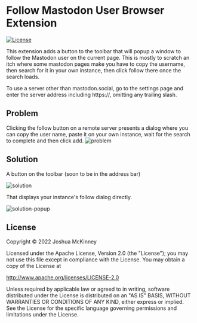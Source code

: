 # Follow Mastodon User Browser Extension

[![License](https://img.shields.io/badge/License-Apache_2.0-blue.svg)](https://opensource.org/licenses/Apache-2.0)

This extension adds a button to the toolbar that will popup a window to follow
the Mastodon user on the current page. This is mostly to scratch an itch where
some mastodon pages make you have to copy the username, then search for it in
your own instance, then click follow there once the search loads.

To use a server other than mastodon.social, go to the settings page and enter
the server address including https://, omitting any trailing slash.

## Problem

Clicking the follow button on a remote server presents a dialog where you can
copy the user name, paste it on your own instance, wait for the search to
complete and then click add.
![problem](https://user-images.githubusercontent.com/381361/200236814-4b62bdd1-1723-409a-a71e-4870e6a5bceb.png)

## Solution

A button on the toolbar (soon to be in the address bar)

![solution](https://user-images.githubusercontent.com/381361/200236821-37232f56-9903-4749-9af5-0370bef103a2.png)

That displays your instance's follow dialog directly.

![solution-popup](https://user-images.githubusercontent.com/381361/200236829-450f5ab6-4fa2-439d-8b36-20cbfd4c9640.png)


## License

Copyright ©️ 2022 Joshua McKinney

Licensed under the Apache License, Version 2.0 (the "License");
you may not use this file except in compliance with the License.
You may obtain a copy of the License at

http://www.apache.org/licenses/LICENSE-2.0

Unless required by applicable law or agreed to in writing, software
distributed under the License is distributed on an "AS IS" BASIS,
WITHOUT WARRANTIES OR CONDITIONS OF ANY KIND, either express or implied.
See the License for the specific language governing permissions and
limitations under the License.
